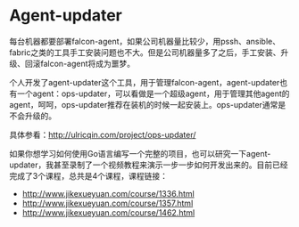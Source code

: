 # Agent-updater

每台机器都要部署falcon-agent，如果公司机器量比较少，用pssh、ansible、fabric之类的工具手工安装问题也不大。但是公司机器量多了之后，手工安装、升级、回滚falcon-agent将成为噩梦。

个人开发了agent-updater这个工具，用于管理falcon-agent，agent-updater也有一个agent：ops-updater，可以看做是一个超级agent，用于管理其他agent的agent，呵呵，ops-updater推荐在装机的时候一起安装上。ops-updater通常是不会升级的。

具体参看：http://ulricqin.com/project/ops-updater/ 

如果你想学习如何使用Go语言编写一个完整的项目，也可以研究一下agent-updater，我甚至录制了一个视频教程来演示一步一步如何开发出来的。目前已经完成了3个课程，总共是4个课程，课程链接：

- http://www.jikexueyuan.com/course/1336.html
- http://www.jikexueyuan.com/course/1357.html
- http://www.jikexueyuan.com/course/1462.html

